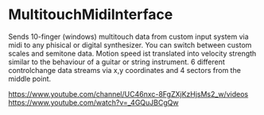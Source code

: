 # MultitouchMidiInterface

Sends 10-finger (windows) multitouch data from custom input system via midi to any phisical or digital synthesizer.
You can switch between custom scales and semitone data.
Motion speed ist translated into velocity strength similar to the behaviour of a guitar or string instrument.
6 different controlchange data streams via x,y coordinates and 4 sectors from the middle point.

https://www.youtube.com/channel/UC46nxc-8FgZXjKzHjsMs2_w/videos
https://www.youtube.com/watch?v=_4GQuJBCgQw
